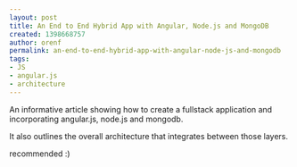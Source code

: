 ```yaml
---
layout: post
title: An End to End Hybrid App with Angular, Node.js and MongoDB
created: 1398668757
author: orenf
permalink: an-end-to-end-hybrid-app-with-angular-node-js-and-mongodb
tags:
- JS
- angular.js
- architecture
---
```

<p>An informative article showing how to create a fullstack application and incorporating angular.js, node.js and mongodb.</p>

<p>It also outlines the overall architecture that integrates between those layers.</p>

<p>recommended :)</p>
